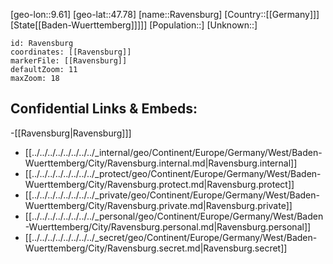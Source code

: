 ﻿---
location: [47.78,9.61]
mapzoom: [7,12] 
mapmarker: city 
type: City
tags:
- geo/City


SpocWebEntityId: 33658
isDeleted: false
confidential: public

---
[geo-lon::9.61]
[geo-lat::47.78]
[name::Ravensburg]
[Country::[[Germany]]]
[State[[Baden-Wuerttemberg]]]]]
[Population::]
[Unknown::]


```leaflet
id: Ravensburg
coordinates: [[Ravensburg]]
markerFile: [[Ravensburg]]
defaultZoom: 11 
maxZoom: 18
```


## Confidential Links & Embeds: 
-[[Ravensburg|Ravensburg]]] 
- [[../../../../../../../../_internal/geo/Continent/Europe/Germany/West/Baden-Wuerttemberg/City/Ravensburg.internal.md|Ravensburg.internal]] 
- [[../../../../../../../../_protect/geo/Continent/Europe/Germany/West/Baden-Wuerttemberg/City/Ravensburg.protect.md|Ravensburg.protect]] 
- [[../../../../../../../../_private/geo/Continent/Europe/Germany/West/Baden-Wuerttemberg/City/Ravensburg.private.md|Ravensburg.private]] 
- [[../../../../../../../../_personal/geo/Continent/Europe/Germany/West/Baden-Wuerttemberg/City/Ravensburg.personal.md|Ravensburg.personal]] 
- [[../../../../../../../../_secret/geo/Continent/Europe/Germany/West/Baden-Wuerttemberg/City/Ravensburg.secret.md|Ravensburg.secret]] 
